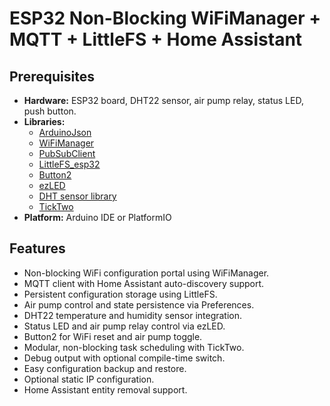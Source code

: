 
# ESP32 Non-Blocking WiFiManager + MQTT + LittleFS + Home Assistant

## Prerequisites

- **Hardware:** ESP32 board, DHT22 sensor, air pump relay, status LED, push button.
- **Libraries:**
    - [ArduinoJson](https://github.com/bblanchon/ArduinoJson)
    - [WiFiManager](https://github.com/tzapu/WiFiManager)
    - [PubSubClient](https://github.com/knolleary/pubsubclient)
    - [LittleFS_esp32](https://github.com/lorol/LITTLEFS)
    - [Button2](https://github.com/LennartHennigs/Button2)
    - [ezLED](https://github.com/raphaelbs/ezLED)
    - [DHT sensor library](https://github.com/adafruit/DHT-sensor-library)
    - [TickTwo](https://github.com/RobTillaart/TickTwo)
- **Platform:** Arduino IDE or PlatformIO

## Features

- Non-blocking WiFi configuration portal using WiFiManager.
- MQTT client with Home Assistant auto-discovery support.
- Persistent configuration storage using LittleFS.
- Air pump control and state persistence via Preferences.
- DHT22 temperature and humidity sensor integration.
- Status LED and air pump relay control via ezLED.
- Button2 for WiFi reset and air pump toggle.
- Modular, non-blocking task scheduling with TickTwo.
- Debug output with optional compile-time switch.
- Easy configuration backup and restore.
- Optional static IP configuration.
- Home Assistant entity removal support.

